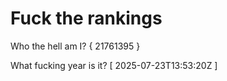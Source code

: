 # Fuck the rankings

Who the hell am I?
{ 21761395 }

What fucking year is it?
[ 2025-07-23T13:53:20Z ]

